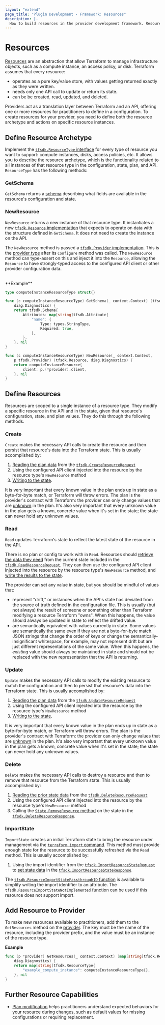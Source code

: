 ```yaml
---
layout: "extend"
page_title: "Plugin Development - Framework: Resources"
description: |-
  How to build resources in the provider development framework. Resources allow Terraform to manage infrastructure objects.
---
```


# Resources

[Resources](/docs/language/resources/index.html) are an abstraction that allow Terraform to manage infrastructure objects, such as a compute instance, an access policy, or disk. Terraform assumes that every resource:

-  operates as a pure key/value store, with values getting returned exactly as they were written.
- needs only one API call to update or return its state.
- can be be created, read, updated, and deleted.

Providers act as a translation layer between Terraform and an API, offering one or more resources for practitioners to define in a configuration. To create resources for your provider, you need to define both the resource archetype and actions on specific resource instances.

## Define Resource Archetype

Implement the [`tfsdk.ResourceType`
interface](https://pkg.go.dev/github.com/hashicorp/terraform-plugin-framework/tfsdk#ResourceType) for every type of
resource you want to support: compute instances, disks, access policies, etc. It
allows you to describe the resource archetype, which is the functionality related to all instances of that resource type in the configuration, state, plan, and API. `ResourceType` has the following methods:

### GetSchema

`GetSchema` returns a [schema](/docs/plugin/framework/schemas.html) describing what fields are available in the resource's configuration and state.

### NewResource
`NewResource` returns a new instance of that resource type. It instantiates a new [`tfsdk.Resource` implementation](https://pkg.go.dev/github.com/hashicorp/terraform-plugin-framework/tfsdk#Resource)
that expects to operate on data with the structure defined in `GetSchema`. It does not need to create the instance on the API.

The `NewResource` method is passed a [`tfsdk.Provider` implementation](https://pkg.go.dev/github.com/hashicorp/terraform-plugin-framework/tfsdk#Provider).
This is the [provider type](/docs/plugin/framework/providers.html) after its
`Configure` method was called. The `NewResource` method can type-assert on this
and inject it into the `Resource`, allowing the `Resource` to have
strongly-typed access to the configured API client or other provider
configuration data.

<br>
**Example**

```go
type computeInstanceResourceType struct{}

func (c computeInstanceResourceType) GetSchema(_ context.Context) (tfsdk.Schema,
	diag.Diagnostics) {
	return tfsdk.Schema{
		Attributes: map[string]tfsdk.Attribute{
			"name": {
				Type: types.StringType,
				Required: true,
			},
		},
	}, nil
}

func (c computeInstanceResourceType) NewResource(_ context.Context,
	p tfsdk.Provider) (tfsdk.Resource, diag.Diagnostics) {
	return computeInstanceResource{
		client: p.(*provider).client,
	}, nil
}
```


## Define Resources

Resources are scoped to a single instance of a resource type. They modify a specific resource in the API and in the state, given that resource's configuration, state, and plan values. They do this through the following methods.

### Create

`Create` makes the necessary API calls to create the resource and then persist that resource's data into the Terraform state. This is usually accomplished by:

1. [Reading the plan data](/docs/plugin/framework/accessing-values.html) from the [`tfsdk.CreateResourceRequest`](https://pkg.go.dev/github.com/hashicorp/terraform-plugin-framework/tfsdk#CreateResourceRequest)
2. Using the configured API client injected into the resource by the resource type's `NewResource` method
3. [Writing to the state](/docs/plugin/framework/writing-state.html).

It is very important that every known value in the plan ends up in state as a
byte-for-byte match, or Terraform will throw errors. The plan is the provider's
contract with Terraform: the provider can only change values that are
[unknown](/docs/plugin/framework/types.html#unknown) in the plan. It's also
very important that every unknown value in the plan gets a known, concrete
value when it's set in the state; the state can never hold any unknown values.

### Read

`Read` updates Terraform's state to reflect the latest state of the resource in the API.

There is no plan or config to work with in `Read`. Resources should [retrieve the data they need](/docs/plugin/framework/accessing-values.html) from the current state included in the [`tfsdk.ReadResourceRequest`](https://pkg.go.dev/github.com/hashicorp/terraform-plugin-framework/tfsdk#ReadResourceRequest). They can then use the configured API client injected into the resource by the
resource type's `NewResource` method, and [write the results to the
state](/docs/plugin/framework/writing-state.html).

The provider can set any value in state, but you should be mindful of values that:

- represent "drift," or instances when the API's state has
deviated from the source of truth defined in the configuration file. This is
usually (but not always) the result of someone or something other than
Terraform modifying a resource Terraform "owns". When this happens, the value
should always be updated in state to reflect the drifted value.
- are semantically equivalent with values
currently in state. Some values are semantically the same even if they are not a byte-for-byte match. JSON strings that change the order of keys or change the
semantically-insignificant whitespace, for example, may not represent drift but
are just different representations of the same value. When this happens, the
_existing_ value should always be maintained in state and should not be
replaced with the new representation that the API is returning.

### Update

`Update` makes the necessary API calls to modify the existing resource to match the configuration and then to persist that resource's data into the Terraform state. This is usually accomplished by:

1. [Reading the plan data](/docs/plugin/framework/accessing-values.html) from the [`tfsdk.UpdateResourceRequest`](https://pkg.go.dev/github.com/hashicorp/terraform-plugin-framework/tfsdk#UpdateResourceRequest)
2. Using the configured API client injected into the resource by the resource
type's `NewResource` method
3. [Writing to the state](/docs/plugin/framework/writing-state.html).

It is very important that every known value in the plan ends up in state as a
byte-for-byte match, or Terraform will throw errors. The plan is the provider's
contract with Terraform: the provider can only change values that are
[unknown](/docs/plugin/framework/types.html#unknown) in the plan. It's also
very important that every unknown value in the plan gets a known, concrete
value when it's set in the state; the state can never hold any unknown values.

### Delete

`Delete` makes the necessary API calls to destroy a resource and then to remove that resource from the Terraform state. This is usually accomplished by:

1. [Reading the prior state data](/docs/plugin/framework/accessing-values.html) from the
[`tfsdk.DeleteResourceRequest`](https://pkg.go.dev/github.com/hashicorp/terraform-plugin-framework/tfsdk#DeleteResourceRequest)
2. Using the configured API client injected into the resource by the resource
type's `NewResource` method
3. Calling the [`State.RemoveResource`
method](https://pkg.go.dev/github.com/hashicorp/terraform-plugin-framework/tfsdk#State.RemoveResource)
on the state in the
[`tfsdk.DeleteResourceResponse`](https://pkg.go.dev/github.com/hashicorp/terraform-plugin-framework/tfsdk#DeleteResourceResponse).

### ImportState

`ImportState` creates an initial Terraform state to bring the resource under management via the [`terraform import` command](https://www.terraform.io/docs/cli/commands/import.html). This method must provide enough state for the resource to be successfully refreshed via the `Read` method. This is usually accomplished by:

1. Using the import identifier from the [`tfsdk.ImportResourceStateRequest`](https://pkg.go.dev/github.com/hashicorp/terraform-plugin-framework/tfsdk#ImportResourceStateRequest) to [set state data](/docs/plugin/framework/writing-state.html) in the
[`tfsdk.ImportResourceStateResponse`](https://pkg.go.dev/github.com/hashicorp/terraform-plugin-framework/tfsdk#ImportResourceStateResponse).

The [`tfsdk.ResourceImportStatePassthroughID` function](https://pkg.go.dev/github.com/hashicorp/terraform-plugin-framework/tfsdk#ResourceImportStatePassthroughID) is available to simplify writing the import identifier to an attribute. The [`tfsdk.ResourceImportStateNotImplemented` function](https://pkg.go.dev/github.com/hashicorp/terraform-plugin-framework/tfsdk#ResourceImportStateNotImplemented) can be used if this resource does not support import.

## Add Resource to Provider

To make new resources available to practitioners, add them to the `GetResources` method on the [provider](/docs/plugin/framework/providers.html).
The key must be the name of the resource, including the provider prefix, and
the value must be an instance of the resource type.

 **Example**

```go
func (p *provider) GetResources(_ context.Context) (map[string]tfsdk.ResourceType,
	diag.Diagnostics) {
	return map[string]tfsdk.ResourceType{
		"example_compute_instance": computeInstanceResourceType{},
	}, nil
}
```

## Further Resource Capabilities

- [Plan modification](./plan-modification.html) helps practitioners understand expected behaviors for your resource during changes, such as default values for missing configurations or requiring replacement.
